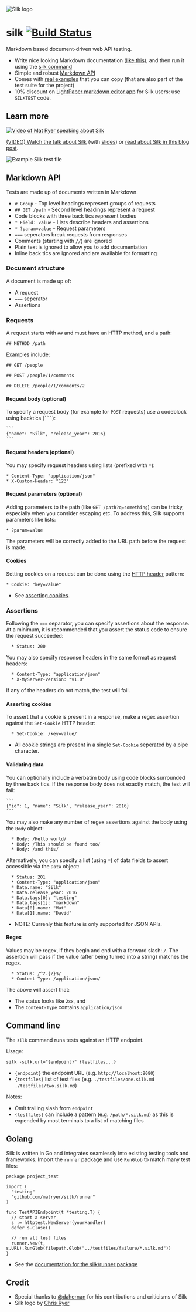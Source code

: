 ![Silk logo](https://github.com/matryer/silk/blob/master/other/SilkLogo-256.png)

# silk [![Build Status](https://travis-ci.org/matryer/silk.svg?branch=master)](https://travis-ci.org/matryer/silk)

Markdown based document-driven web API testing.

  * Write nice looking Markdown documentation ([like this](https://github.com/matryer/silk/blob/master/testfiles/success/example.silk.md)), and then run it using the [silk command](#command-line)
  * Simple and robust [Markdown API](#markdown-api)
  * Comes with [real examples](https://github.com/matryer/silk/tree/master/testfiles/success) that you can copy (that are also part of the test suite for the project)
  * 10% discount on [LightPaper markdown editor app](http://lightpaper.42squares.in) for Silk users: use `SILKTEST` code.

## Learn more

[![Video of Mat Ryer speaking about Silk](https://github.com/matryer/silk/blob/master/other/video-preview.jpg)](https://skillsmatter.com/skillscasts/7636-go-release#video)

[(VIDEO) Watch the talk about Silk](https://skillsmatter.com/skillscasts/7636-go-release#video) (with [slides](http://go-talks.appspot.com/github.com/matryer/silk/other/presentation/silk.slide#1)) or [read about Silk in this blog post](https://medium.com/@matryer/introducing-silk-markdown-driven-api-tests-1f8cfb0ef99a#.kzpanz1xc).

![Example Silk test file](https://github.com/matryer/silk/blob/master/other/example.png)

## Markdown API

Tests are made up of documents written in Markdown.

  * `# Group` - Top level headings represent groups of requests
  * `## GET /path` -  Second level headings represent a request
  * Code blocks with three back tics represent bodies
  * `* Field: value` - Lists describe headers and assertions
  * `* ?param=value` - Request parameters
  * `===` seperators break requests from responses
  * Comments (starting with `//`) are ignored
  * Plain text is ignored to allow you to add documentation
  * Inline back tics are ignored and are available for formatting

### Document structure

A document is made up of:

  * A request
  * `===` seperator
  * Assertions

### Requests

A request starts with `##` and must have an HTTP method, and a path:

```
## METHOD /path
```

Examples include:

```
## GET /people

## POST /people/1/comments

## DELETE /people/1/comments/2

```

#### Request body (optional)

To specify a request body (for example for `POST` requests) use a codeblock using backtics (` ``` `):

    ```
    {"name": "Silk", "release_year": 2016}
    ```

#### Request headers (optional)

You may specify request headers using lists (prefixed with `*`):

```
* Content-Type: "application/json"
* X-Custom-Header: "123"
```

#### Request parameters (optional)

Adding parameters to the path (like `GET /path?q=something`) can be tricky, especially when you consider escaping etc. To address this, Silk supports parameters like lists:

```
* ?param=value
```

The parameters will be correctly added to the URL path before the request is made.

#### Cookies

Setting cookies on a request can be done using the [HTTP header](https://en.wikipedia.org/wiki/HTTP_cookie#Implementation) pattern:

```
* Cookie: "key=value"
```

  * See [asserting cookies](#asserting-cookies).

### Assertions

Following the `===` separator, you can specify assertions about the response. At a minimum, it is recommended that you assert the status code to ensure the request succeeded:

```
  * Status: 200
```

You may also specify response headers in the same format as request headers:

```
  * Content-Type: "application/json"
  * X-MyServer-Version: "v1.0"
```

If any of the headers do not match, the test will fail.

#### Asserting cookies

To assert that a cookie is present in a response, make a regex assertion against the `Set-Cookie` HTTP header:

```
  * Set-Cookie: /key=value/
```

  * All cookie strings are present in a single `Set-Cookie` seperated by a pipe character.

#### Validating data

You can optionally include a verbatim body using code blocks surrounded by three back tics. If the response body does not exactly match, the test will fail:

    ```
    {"id": 1, "name": "Silk", "release_year": 2016}
    ```

You may also make any number of regex assertions against the body using the `Body` object:

```
  * Body: /Hello world/
  * Body: /This should be found too/
  * Body: /and this/
```

Alternatively, you can specify a list (using `*`) of data fields to assert accessible via the `Data` object:

```
  * Status: 201
  * Content-Type: "application/json"
  * Data.name: "Silk"
  * Data.release_year: 2016
  * Data.tags[0]: "testing"
  * Data.tags[1]: "markdown"
  * Data[0].name: "Mat"
  * Data[1].name: "David"
```

  * NOTE: Currenly this feature is only supported for JSON APIs.

#### Regex

Values may be regex, if they begin and end with a forward slash: `/`. The assertion will pass if the value (after being turned into a string) matches the regex.

```
  * Status: /^2.{2}$/
  * Content-Type: /application/json/
```

The above will assert that:

  * The status looks like `2xx`, and
  * The `Content-Type` contains `application/json`

## Command line

The `silk` command runs tests against an HTTP endpoint.

Usage:

```
silk -silk.url="{endpoint}" {testfiles...}
```

  * `{endpoint}` the endpoint URL (e.g. `http://localhost:8080`)
  * `{testfiles}` list of test files (e.g. `./testfiles/one.silk.md ./testfiles/two.silk.md`)

Notes:

  * Omit trailing slash from `endpoint`
  * `{testfiles}` can include a pattern (e.g. `/path/*.silk.md`) as this is expended by most terminals to a list of matching files

## Golang

Silk is written in Go and integrates seamlessly into existing testing tools and frameworks. Import the `runner` package and use `RunGlob` to match many test files:

```
package project_test

import (
  "testing"
  "github.com/matryer/silk/runner"
)

func TestAPIEndpoint(t *testing.T) {
  // start a server
  s := httptest.NewServer(yourHandler)
  defer s.Close()
  
  // run all test files
  runner.New(t, s.URL).RunGlob(filepath.Glob("../testfiles/failure/*.silk.md"))
}
```

  * See the [documentation for the silk/runner package](https://godoc.org/github.com/matryer/silk/runner)

## Credit

  * Special thanks to [@dahernan](https://github.com/dahernan) for his contributions and criticisms of Silk
  * Silk logo by [Chris Ryer](http://chrisryer.co.uk)
